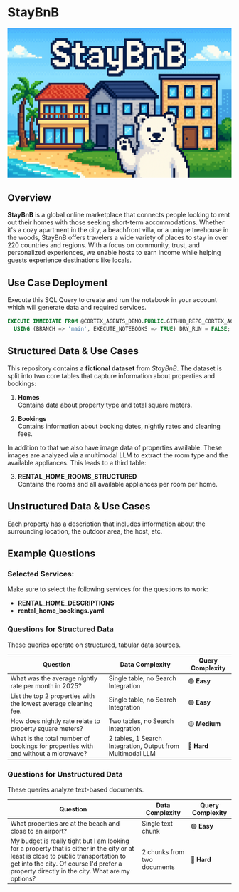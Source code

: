# StayBnB

![Cortex Agents](_resources/staybnb.png)

## Overview
**StayBnB** is a global online marketplace that connects people looking to rent out their homes with those seeking short-term accommodations. Whether it's a cozy apartment in the city, a beachfront villa, or a unique treehouse in the woods, StayBnB offers travelers a wide variety of places to stay in over 220 countries and regions. With a focus on community, trust, and personalized experiences, we enable hosts to earn income while helping guests experience destinations like locals.

## Use Case Deployment
Execute this SQL Query to create and run the notebook in your account which will generate data and required services.
```sql
EXECUTE IMMEDIATE FROM @CORTEX_AGENTS_DEMO.PUBLIC.GITHUB_REPO_CORTEX_AGENTS_DEMO/branches/main/use_cases/staybnb/_internal/setup.sql
  USING (BRANCH => 'main', EXECUTE_NOTEBOOKS => TRUE) DRY_RUN = FALSE;
```

## Structured Data & Use Cases
This repository contains a **fictional dataset** from _StayBnB_. The dataset is split into two core tables that capture information about properties and bookings:

1. **Homes**  
   Contains data about property type and total square meters.

2. **Bookings**  
   Contains information about booking dates, nightly rates and cleaning fees.  

In addition to that we also have image data of properties available. These images are analyzed via a multimodal LLM to extract the room type and the available appliances.
This leads to a third table:  

3. **RENTAL_HOME_ROOMS_STRUCTURED**  
   Contains the rooms and all available appliances per room per home.  

## Unstructured Data & Use Cases
Each property has a description that includes information about the surrounding location, the outdoor area, the host, etc.

## Example Questions
### Selected Services:
Make sure to select the following services for the questions to work:  
- **RENTAL_HOME_DESCRIPTIONS**
- **rental_home_bookings.yaml**

### **Questions for Structured Data**
These queries operate on structured, tabular data sources.

| Question | Data Complexity | Query Complexity |
|----------|----------------|--------|
| What was the average nightly rate per month in 2025? | Single table, no Search Integration | 🟢 **Easy** |
| List the top 2 properties with the lowest average cleaning fee. | Single table, no Search Integration | 🟢 **Easy** |
| How does nightly rate relate to property square meters? | Two tables, no Search Integration | 🟡 **Medium** |
| What is the total number of bookings for properties with and without a microwave? | 2 tables, 1 Search Integration, Output from Multimodal LLM | 🔴 **Hard** |

### **Questions for Unstructured Data**  
These queries analyze text-based documents.

| Question | Data Complexity | Query Complexity |
|----------|----------------|--------|
| What properties are at the beach and close to an airport? | Single text chunk | 🟢 **Easy** |
| My budget is really tight but I am looking for a property that is either in the city or at least is close to public transportation to get into the city. Of course I'd prefer a property directly in the city. What are my options? | 2 chunks from two documents | 🔴 **Hard** |